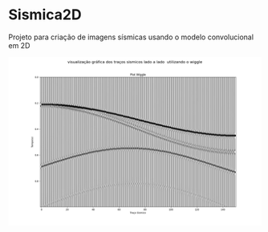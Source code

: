 # Sismica2D

Projeto para criação de imagens sísmicas usando o modelo convolucional em 2D

![](src\SyntheticSeismicWiggle.png "Imagem")
